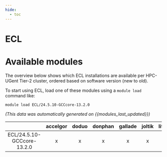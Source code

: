 ```yaml
---
hide:
  - toc
---
```


ECL
===

# Available modules


The overview below shows which ECL installations are available per HPC-UGent Tier-2 cluster, ordered based on software version (new to old).

To start using ECL, load one of these modules using a `module load` command like:

```shell
module load ECL/24.5.10-GCCcore-13.2.0
```

*(This data was automatically generated on {{modules_last_updated}})*

| |accelgor|doduo|donphan|gallade|joltik|litleo|shinx|
| :---: | :---: | :---: | :---: | :---: | :---: | :---: | :---: |
|ECL/24.5.10-GCCcore-13.2.0|x|x|x|x|x|x|x|
